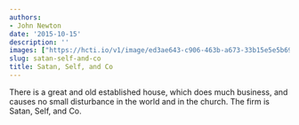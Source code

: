 ```yaml
---
authors:
- John Newton
date: '2015-10-15'
description: ''
images: ["https://hcti.io/v1/image/ed3ae643-c906-463b-a673-33b15e5e5b69.png"]
slug: satan-self-and-co
title: Satan, Self, and Co
---
```


There is a great and old established house, which does much business, and causes no small disturbance in the world and in the church. The firm is Satan, Self, and Co.